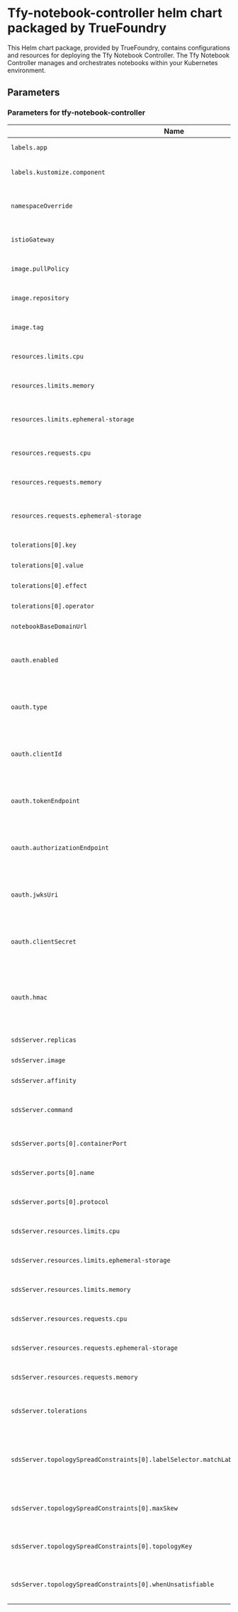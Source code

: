 # Tfy-notebook-controller helm chart packaged by TrueFoundry

This Helm chart package, provided by TrueFoundry, contains configurations and resources for deploying the Tfy Notebook Controller. The Tfy Notebook Controller manages and orchestrates notebooks within your Kubernetes environment.                                                              

## Parameters

### Parameters for tfy-notebook-controller

| Name                                                                                         | Description                                                                                                             | Value                                                                                                                                                                                                                                                                                                                                                                                                                                                                                                                                                                                                                                                                                                                                                                                                                                                      |
| -------------------------------------------------------------------------------------------- | ----------------------------------------------------------------------------------------------------------------------- | ---------------------------------------------------------------------------------------------------------------------------------------------------------------------------------------------------------------------------------------------------------------------------------------------------------------------------------------------------------------------------------------------------------------------------------------------------------------------------------------------------------------------------------------------------------------------------------------------------------------------------------------------------------------------------------------------------------------------------------------------------------------------------------------------------------------------------------------------------------- |
| `labels.app`                                                                                 | Label for the application.                                                                                              | `notebook-controller`                                                                                                                                                                                                                                                                                                                                                                                                                                                                                                                                                                                                                                                                                                                                                                                                                                      |
| `labels.kustomize.component`                                                                 | Label for the Kustomize component.                                                                                      | `notebook-controller`                                                                                                                                                                                                                                                                                                                                                                                                                                                                                                                                                                                                                                                                                                                                                                                                                                      |
| `namespaceOverride`                                                                          | Namespace override for the notebook controller.                                                                         | `""`                                                                                                                                                                                                                                                                                                                                                                                                                                                                                                                                                                                                                                                                                                                                                                                                                                                       |
| `istioGateway`                                                                               | Istio Gateway for the notebook controller.                                                                              | `istio-system/tfy-wildcard`                                                                                                                                                                                                                                                                                                                                                                                                                                                                                                                                                                                                                                                                                                                                                                                                                                |
| `image.pullPolicy`                                                                           | Pull Policy for notebook controller.                                                                                    | `IfNotPresent`                                                                                                                                                                                                                                                                                                                                                                                                                                                                                                                                                                                                                                                                                                                                                                                                                                             |
| `image.repository`                                                                           | Image repository for the notebook controller.                                                                           | `public.ecr.aws/truefoundrycloud/tfy-notebook-controller`                                                                                                                                                                                                                                                                                                                                                                                                                                                                                                                                                                                                                                                                                                                                                                                                  |
| `image.tag`                                                                                  | Image tag for the notebook controller.                                                                                  | `b2ad6d92243fcd34b3c5b69516e702bf77c6ee8e`                                                                                                                                                                                                                                                                                                                                                                                                                                                                                                                                                                                                                                                                                                                                                                                                                 |
| `resources.limits.cpu`                                                                       | CPU limit for the notebook controller.                                                                                  | `100m`                                                                                                                                                                                                                                                                                                                                                                                                                                                                                                                                                                                                                                                                                                                                                                                                                                                     |
| `resources.limits.memory`                                                                    | Memory limit for the notebook controller.                                                                               | `256Mi`                                                                                                                                                                                                                                                                                                                                                                                                                                                                                                                                                                                                                                                                                                                                                                                                                                                    |
| `resources.limits.ephemeral-storage`                                                         | Ephemeral storage limit for the notebook controller.                                                                    | `256Mi`                                                                                                                                                                                                                                                                                                                                                                                                                                                                                                                                                                                                                                                                                                                                                                                                                                                    |
| `resources.requests.cpu`                                                                     | CPU request for the notebook controller.                                                                                | `50m`                                                                                                                                                                                                                                                                                                                                                                                                                                                                                                                                                                                                                                                                                                                                                                                                                                                      |
| `resources.requests.memory`                                                                  | Memory request for the notebook controller.                                                                             | `128Mi`                                                                                                                                                                                                                                                                                                                                                                                                                                                                                                                                                                                                                                                                                                                                                                                                                                                    |
| `resources.requests.ephemeral-storage`                                                       | Ephemeral storage request for the notebook controller.                                                                  | `128Mi`                                                                                                                                                                                                                                                                                                                                                                                                                                                                                                                                                                                                                                                                                                                                                                                                                                                    |
| `tolerations[0].key`                                                                         | Key for the first toleration.                                                                                           | `CriticalAddonsOnly`                                                                                                                                                                                                                                                                                                                                                                                                                                                                                                                                                                                                                                                                                                                                                                                                                                       |
| `tolerations[0].value`                                                                       | Value for the first toleration.                                                                                         | `true`                                                                                                                                                                                                                                                                                                                                                                                                                                                                                                                                                                                                                                                                                                                                                                                                                                                     |
| `tolerations[0].effect`                                                                      | Effect for the first toleration.                                                                                        | `NoSchedule`                                                                                                                                                                                                                                                                                                                                                                                                                                                                                                                                                                                                                                                                                                                                                                                                                                               |
| `tolerations[0].operator`                                                                    | Operator for the first toleration.                                                                                      | `Equal`                                                                                                                                                                                                                                                                                                                                                                                                                                                                                                                                                                                                                                                                                                                                                                                                                                                    |
| `notebookBaseDomainUrl`                                                                      | Base domain URL for the notebook.                                                                                       | `<to_be_provided>`                                                                                                                                                                                                                                                                                                                                                                                                                                                                                                                                                                                                                                                                                                                                                                                                                                         |
| `oauth.enabled`                                                                              | Secret key used for OAuth2 authentication. This key should be kept confidential.                                        | `false`                                                                                                                                                                                                                                                                                                                                                                                                                                                                                                                                                                                                                                                                                                                                                                                                                                                    |
| `oauth.type`                                                                                 | Secret key used for OAuth2 authentication. This key should be kept confidential.                                        | `""`                                                                                                                                                                                                                                                                                                                                                                                                                                                                                                                                                                                                                                                                                                                                                                                                                                                       |
| `oauth.clientId`                                                                             | Secret key used for OAuth2 authentication. This key should be kept confidential.                                        | `""`                                                                                                                                                                                                                                                                                                                                                                                                                                                                                                                                                                                                                                                                                                                                                                                                                                                       |
| `oauth.tokenEndpoint`                                                                        | Secret key used for OAuth2 authentication. This key should be kept confidential.                                        | `""`                                                                                                                                                                                                                                                                                                                                                                                                                                                                                                                                                                                                                                                                                                                                                                                                                                                       |
| `oauth.authorizationEndpoint`                                                                | Secret key used for OAuth2 authentication. This key should be kept confidential.                                        | `""`                                                                                                                                                                                                                                                                                                                                                                                                                                                                                                                                                                                                                                                                                                                                                                                                                                                       |
| `oauth.jwksUri`                                                                              | Secret key used for OAuth2 authentication. This key should be kept confidential.                                        | `""`                                                                                                                                                                                                                                                                                                                                                                                                                                                                                                                                                                                                                                                                                                                                                                                                                                                       |
| `oauth.clientSecret`                                                                         | Secret key used for OAuth2 authentication. This key should be kept confidential.                                        | `""`                                                                                                                                                                                                                                                                                                                                                                                                                                                                                                                                                                                                                                                                                                                                                                                                                                                       |
| `oauth.hmac`                                                                                 | HMAC key used for encoding/decoding tokens in OAuth2. This key is crucial for maintaining token integrity and security. | `""`                                                                                                                                                                                                                                                                                                                                                                                                                                                                                                                                                                                                                                                                                                                                                                                                                                                       |
| `sdsServer.replicas`                                                                         | Number of replicas of sds server                                                                                        | `2`                                                                                                                                                                                                                                                                                                                                                                                                                                                                                                                                                                                                                                                                                                                                                                                                                                                        |
| `sdsServer.image`                                                                            | image for sds-server                                                                                                    | `public.ecr.aws/truefoundrycloud/sds-server:cb6f4be9a5e342ad7a3ba4eb72bcc158501500d8`                                                                                                                                                                                                                                                                                                                                                                                                                                                                                                                                                                                                                                                                                                                                                                      |
| `sdsServer.affinity`                                                                         | Node affinity for sds-server                                                                                            | `{}`                                                                                                                                                                                                                                                                                                                                                                                                                                                                                                                                                                                                                                                                                                                                                                                                                                                       |
| `sdsServer.command`                                                                          | Command and arguments to start the sds-server application.                                                              | `["/app/sds-server","--port","8000","--file","/secrets/secrets.yaml"]`                                                                                                                                                                                                                                                                                                                                                                                                                                                                                                                                                                                                                                                                                                                                                                                     |
| `sdsServer.ports[0].containerPort`                                                           | The port on which the container is listening.                                                                           | `8000`                                                                                                                                                                                                                                                                                                                                                                                                                                                                                                                                                                                                                                                                                                                                                                                                                                                     |
| `sdsServer.ports[0].name`                                                                    | The name assigned to this port.                                                                                         | `port-8000`                                                                                                                                                                                                                                                                                                                                                                                                                                                                                                                                                                                                                                                                                                                                                                                                                                                |
| `sdsServer.ports[0].protocol`                                                                | The protocol used by this port (TCP/UDP).                                                                               | `TCP`                                                                                                                                                                                                                                                                                                                                                                                                                                                                                                                                                                                                                                                                                                                                                                                                                                                      |
| `sdsServer.resources.limits.cpu`                                                             | The maximum CPU resources allocated.                                                                                    | `0.02`                                                                                                                                                                                                                                                                                                                                                                                                                                                                                                                                                                                                                                                                                                                                                                                                                                                     |
| `sdsServer.resources.limits.ephemeral-storage`                                               | The maximum ephemeral storage allocated.                                                                                | `20M`                                                                                                                                                                                                                                                                                                                                                                                                                                                                                                                                                                                                                                                                                                                                                                                                                                                      |
| `sdsServer.resources.limits.memory`                                                          | The maximum memory resources allocated.                                                                                 | `50M`                                                                                                                                                                                                                                                                                                                                                                                                                                                                                                                                                                                                                                                                                                                                                                                                                                                      |
| `sdsServer.resources.requests.cpu`                                                           | The minimum CPU resources requested.                                                                                    | `0.01`                                                                                                                                                                                                                                                                                                                                                                                                                                                                                                                                                                                                                                                                                                                                                                                                                                                     |
| `sdsServer.resources.requests.ephemeral-storage`                                             | The minimum ephemeral storage requested.                                                                                | `10M`                                                                                                                                                                                                                                                                                                                                                                                                                                                                                                                                                                                                                                                                                                                                                                                                                                                      |
| `sdsServer.resources.requests.memory`                                                        | The minimum memory resources requested.                                                                                 | `30M`                                                                                                                                                                                                                                                                                                                                                                                                                                                                                                                                                                                                                                                                                                                                                                                                                                                      |
| `sdsServer.tolerations`                                                                      | Spot tolerations for the notebook controller deployment.                                                                | `[]`                                                                                                                                                                                                                                                                                                                                                                                                                                                                                                                                                                                                                                                                                                                                                                                                                                                       |
| `sdsServer.topologySpreadConstraints[0].labelSelector.matchLabels.truefoundry.com/component` | Component label for the sds-server.                                                                                     | `{"replicas":2,"image":"public.ecr.aws/truefoundrycloud/sds-server:cb6f4be9a5e342ad7a3ba4eb72bcc158501500d8","affinity":{},"command":["/app/sds-server","--port","8000","--file","/secrets/secrets.yaml"],"ports":[{"containerPort":8000,"name":"port-8000","protocol":"TCP"}],"resources":{"limits":{"cpu":0.02,"ephemeral-storage":"20M","memory":"50M"},"requests":{"cpu":0.01,"ephemeral-storage":"10M","memory":"30M"}},"tolerations":[{"effect":"NoSchedule","key":"cloud.google.com/gke-spot","operator":"Equal","value":"true"},{"effect":"NoSchedule","key":"kubernetes.azure.com/scalesetpriority","operator":"Equal","value":"spot"}],"topologySpreadConstraints":[{"labelSelector":{"matchLabels":{"truefoundry.com/component":"sds-server"}},"maxSkew":1,"topologyKey":"topology.kubernetes.io/zone","whenUnsatisfiable":"ScheduleAnyway"}]}` |
| `sdsServer.topologySpreadConstraints[0].maxSkew`                                             | Define the maximum skew of pods across topology domains.                                                                | `1`                                                                                                                                                                                                                                                                                                                                                                                                                                                                                                                                                                                                                                                                                                                                                                                                                                                        |
| `sdsServer.topologySpreadConstraints[0].topologyKey`                                         | The key for the node labels used in determining the topology spread.                                                    | `topology.kubernetes.io/zone`                                                                                                                                                                                                                                                                                                                                                                                                                                                                                                                                                                                                                                                                                                                                                                                                                              |
| `sdsServer.topologySpreadConstraints[0].whenUnsatisfiable`                                   | Behavior policy when spreading constraints cannot be satisfied.                                                         | `ScheduleAnyway`                                                                                                                                                                                                                                                                                                                                                                                                                                                                                                                                                                                                                                                                                                                                                                                                                                           |
